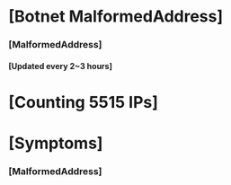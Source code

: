# [Botnet MalformedAddress]
### [MalformedAddress]
#### [Updated every 2~3 hours]

# [Counting 5515 IPs]

# [Symptoms] 
###   [MalformedAddress]
